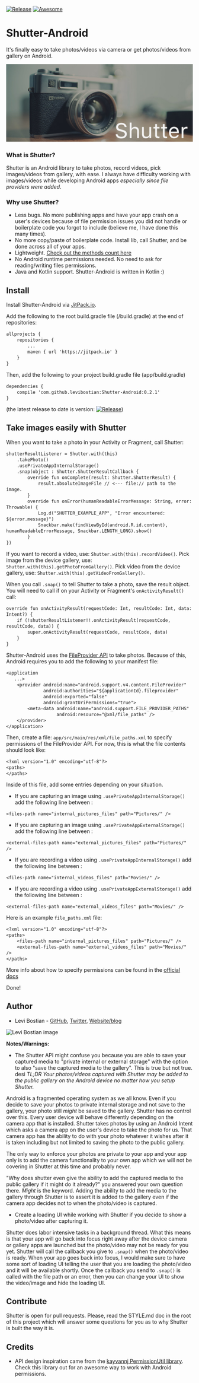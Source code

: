 [![Release](https://jitpack.io/v/levibostian/Shutter-Android.svg)](https://jitpack.io/#levibostian/Shutter-Android)
[![Awesome](https://cdn.rawgit.com/sindresorhus/awesome/d7305f38d29fed78fa85652e3a63e154dd8e8829/media/badge.svg)](https://github.com/JStumpp/awesome-android/blob/master/readme.md#utility)

# Shutter-Android
It's finally easy to take photos/videos via camera or get photos/videos from gallery on Android.

![](meta/header.jpg)

### What is Shutter?

Shutter is an Android library to take photos, record videos, pick images/videos from gallery, with ease. I always have difficulty working with images/videos while developing Android apps *especially since file providers were added*.

### Why use Shutter?

* Less bugs. No more publishing apps and have your app crash on a user's devices because of file permission issues you did not handle or boilerplate code you forgot to include (believe me, I have done this many times).
* No more copy/paste of boilerplate code. Install lib, call Shutter, and be done across all of your apps.
* Lightweight. [Check out the methods count here](http://www.methodscount.com/?lib=com.github.levibostian%3AShutter-Android%3A0.1.0)
* No Android runtime permissions needed. No need to ask for reading/writing files permissions.
* Java and Kotlin support. Shutter-Android is written in Kotlin :)

## Install

Install Shutter-Android via [JitPack.io](https://jitpack.io/#levibostian/Shutter-Android).

Add the following to the root build.gradle file (/build.gradle) at the end of repositories:

```
allprojects {
	repositories {
	    ...
		maven { url 'https://jitpack.io' }
	}
}
```

Then, add the following to your project build.gradle file (app/build.gradle)

```
dependencies {
    compile 'com.github.levibostian:Shutter-Android:0.2.1'
}
```
(the latest release to date is version: [![Release](https://jitpack.io/v/levibostian/Shutter-Android.svg)](https://jitpack.io/#levibostian/Shutter-Android))

## Take images easily with Shutter

When you want to take a photo in your Activity or Fragment, call Shutter:

```
shutterResultListener = Shutter.with(this)
    .takePhoto()
    .usePrivateAppInternalStorage()
    .snap(object : Shutter.ShutterResultCallback {
        override fun onComplete(result: Shutter.ShutterResult) {
            result.absoluteImageFile // <--- file:// path to the image.
        }
        override fun onError(humanReadableErrorMessage: String, error: Throwable) {
            Log.d("SHUTTER_EXAMPLE_APP", "Error encountered: ${error.message}")
            Snackbar.make(findViewById(android.R.id.content), humanReadableErrorMessage, Snackbar.LENGTH_LONG).show()
        }
})
```

If you want to record a video, use: `Shutter.with(this).recordVideo()`. Pick image from the device gallery, use: `Shutter.with(this).getPhotoFromGallery()`. Pick video from the device gallery, use: `Shutter.with(this).getVideoFromGallery()`.

When you call `.snap()` to tell Shutter to take a photo, save the result object. You will need to call if on your Activity or Fragment's `onActivityResult()` call:

```
override fun onActivityResult(requestCode: Int, resultCode: Int, data: Intent?) {
    if (!shutterResultListener!!.onActivityResult(requestCode, resultCode, data)) {
        super.onActivityResult(requestCode, resultCode, data)
    }
}
```

Shutter-Android uses the [FileProvider API](https://developer.android.com/reference/android/support/v4/content/FileProvider.html) to take photos. Because of this, Android requires you to add the following to your manifest file:

```
<application
   ...>
    <provider android:name="android.support.v4.content.FileProvider"
              android:authorities="${applicationId}.fileprovider"
              android:exported="false"
              android:grantUriPermissions="true">
        <meta-data android:name="android.support.FILE_PROVIDER_PATHS"
                   android:resource="@xml/file_paths" />
    </provider>
</application>
```

Then, create a file: `app/src/main/res/xml/file_paths.xml` to specify permissions of the FileProvider API. For now, this is what the file contents should look like:

```
<?xml version="1.0" encoding="utf-8"?>
<paths>
</paths>
```

Inside of this file, add some entries depending on your situation.

* If you are capturing an image using `.usePrivateAppInternalStorage()` add the following line between <paths> </paths>:

```
<files-path name="internal_pictures_files" path="Pictures/" />
```

* If you are capturing an image using `.usePrivateAppExternalStorage()` add the following line between <paths> </paths>:

```
<external-files-path name="external_pictures_files" path="Pictures/" />
```

* If you are recording a video using `.usePrivateAppInternalStorage()` add the following line between <paths> </paths>:

```
<files-path name="internal_videos_files" path="Movies/" />
```

* If you are recording a video using `.usePrivateAppExternalStorage()` add the following line between <paths> </paths>:

```
<external-files-path name="external_videos_files" path="Movies/" />
```

Here is an example `file_paths.xml` file:

```
<?xml version="1.0" encoding="utf-8"?>
<paths>
    <files-path name="internal_pictures_files" path="Pictures/" />
    <external-files-path name="external_videos_files" path="Movies/" />
</paths>
```

More info about how to specify permissions can be found in the [official docs](https://developer.android.com/reference/android/support/v4/content/FileProvider.html#SpecifyFiles)

Done!

## Author 

* Levi Bostian - [GitHub](https://github.com/levibostian), [Twitter](https://twitter.com/levibostian), [Website/blog](http://levibostian.com)

![Levi Bostian image](https://gravatar.com/avatar/22355580305146b21508c74ff6b44bc5?s=250)

**Notes/Warnings:**

* The Shutter API might confuse you because you are able to save your captured media to "private internal or external storage" with the option to also "save the captured media to the gallery". This is true but not true.
desi
*TL;DR Your photos/videos captured with Shutter may be added to the public gallery on the Android device no matter how you setup Shutter.*

Android is a fragmented operating system as we all know. Even if you decide to save your photos to private internal storage and not save to the gallery, your photo still *might* be saved to the gallery. Shutter has no control over this. Every user device will behave differently depending on the camera app that is installed. Shutter takes photos by using an Android Intent which asks a camera app on the user's device to take the photo for us. That camera app has the ability to do with your photo whatever it wishes after it is taken including but not limited to saving the photo to the public gallery.

The only way to enforce your photos are private to your app and your app only is to add the camera functionality to your own app which we will not be covering in Shutter at this time and probably never.

"Why does shutter even give the ability to add the captured media to the public gallery if it might do it already?" you answered your own question there. *Might* is the keyword. Adding the ability to add the media to the gallery through Shutter is to assert it is added to the gallery even if the camera app decides not to when the photo/video is captured.

* Create a loading UI while working with Shutter if you decide to show a photo/video after capturing it.

Shutter does labor intensive tasks in a background thread. What this means is that your app will go back into focus right away after the device camera or gallery apps are launched but the photo/video may not be ready for you yet. Shutter will call the callback you give to `.snap()` when the photo/video is ready. When your app goes back into focus, I would make sure to have some sort of loading UI telling the user that you are loading the photo/video and it will be available shortly. Once the callback you send to `.snap()` is called with the file path or an error, then you can change your UI to show the video/image and hide the loading UI.

## Contribute

Shutter is open for pull requests. Please, read the STYLE.md doc in the root of this project which will answer some questions for you as to why Shutter is built the way it is.

## Credits

* API design inspiration came from the [kayvannj PermissionUtil library](https://github.com/kayvannj/PermissionUtil). Check this library out for an awesome way to work with Android permissions.